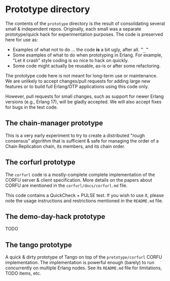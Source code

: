 # Prototype directory

The contents of the `prototype` directory is the result of
consolidating several small & independent repos.  Originally, each
small was a separate prototype/quick hack for experimentation
purposes.  The code is preserved here for use as:

* Examples of what not to do ... the code **is** a bit ugly, after
  all.  <tt>^_^</tt>
* Some examples of what to do when prototyping in Erlang.  For
  example, "Let it crash" style coding is so nice to hack on quickly.
* Some code might actually be reusable, as-is or after some
  refactoring.

The prototype code here is not meant for long-term use or
maintenance.  We are unlikely to accept changes/pull requests for adding
large new features or to build full Erlang/OTP applications using this
code only.

However, pull requests for small changes, such as support for
newer Erlang versions (e.g., Erlang 17), will be gladly accepted.
We will also accept fixes for bugs in the test code.

## The chain-manager prototype

This is a very early experiment to try to create a distributed "rough
consensus" algorithm that is sufficient & safe for managing the order
of a Chain Replication chain, its members, and its chain order.

## The corfurl prototype

The `corfurl` code is a mostly-complete complete implementation of the
CORFU server & client specification.  More details on the papers about
CORFU are mentioned in the `corfurl/docs/corfurl.md` file.

This code contains a QuickCheck + PULSE test.  If you wish to use it,
please note the usage instructions and restrictions mentioned in the
`README.md` file.

## The demo-day-hack prototype

TODO

## The tango prototype

A quick & dirty prototype of Tango on top of the `prototype/corfurl`
CORFU implementation.  The implementation is powerful enough (barely)
to run concurrently on multiple Erlang nodes.  See its `README.md`
file for limitations, TODO items, etc.
